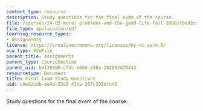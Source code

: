 ```yaml
---
content_type: resource
description: Study questions for the final exam of the course.
file: /courses/24-02-moral-problems-and-the-good-life-fall-2008/c9e92cdbee4d33a343da267c208dfc42_exam_guide.pdf
file_type: application/pdf
learning_resource_types:
- Assignments
license: https://creativecommons.org/licenses/by-nc-sa/4.0/
ocw_type: OCWFile
parent_title: Assignments
parent_type: CourseSection
parent_uid: b6139300-cfdc-b603-248a-282092d70443
resourcetype: Document
title: Final Exam Study Questions
uid: c9e92cdb-ee4d-33a3-43da-267c208dfc42
---
```

Study questions for the final exam of the course.